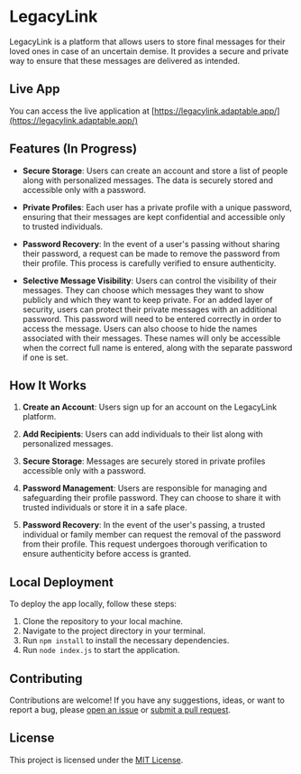 # LegacyLink

LegacyLink is a platform that allows users to store final messages for their loved ones in case of an uncertain demise. It provides a secure and private way to ensure that these messages are delivered as intended.

## Live App

You can access the live application at [https://legacylink.adaptable.app/](https://legacylink.adaptable.app/)

## Features (In Progress)

- **Secure Storage**: Users can create an account and store a list of people along with personalized messages. The data is securely stored and accessible only with a password.
  
- **Private Profiles**: Each user has a private profile with a unique password, ensuring that their messages are kept confidential and accessible only to trusted individuals.

- **Password Recovery**: In the event of a user's passing without sharing their password, a request can be made to remove the password from their profile. This process is carefully verified to ensure authenticity.

- **Selective Message Visibility**: Users can control the visibility of their messages. They can choose which messages they want to show publicly and which they want to keep private. For an added layer of security, users can protect their private messages with an additional password. This password will need to be entered correctly in order to access the message. Users can also choose to hide the names associated with their messages. These names will only be accessible when the correct full name is entered, along with the separate password if one is set.

## How It Works

1. **Create an Account**: Users sign up for an account on the LegacyLink platform.
   
2. **Add Recipients**: Users can add individuals to their list along with personalized messages.
   
3. **Secure Storage**: Messages are securely stored in private profiles accessible only with a password.
   
4. **Password Management**: Users are responsible for managing and safeguarding their profile password. They can choose to share it with trusted individuals or store it in a safe place.

5. **Password Recovery**: In the event of the user's passing, a trusted individual or family member can request the removal of the password from their profile. This request undergoes thorough verification to ensure authenticity before access is granted.

## Local Deployment

To deploy the app locally, follow these steps:

1. Clone the repository to your local machine.
2. Navigate to the project directory in your terminal.
3. Run `npm install` to install the necessary dependencies.
4. Run `node index.js` to start the application.

## Contributing

Contributions are welcome! If you have any suggestions, ideas, or want to report a bug, please [open an issue](https://github.com/sharmalakshay/LegacyLink/issues) or [submit a pull request](https://github.com/sharmalakshay/LegacyLink/pulls).

## License

This project is licensed under the [MIT License](LICENSE).